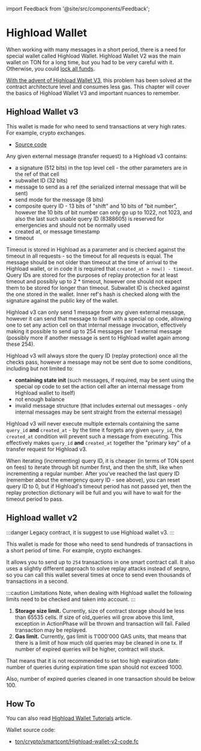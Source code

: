 import Feedback from '@site/src/components/Feedback';

# Highload Wallet

When working with many messages in a short period, there is a need for special wallet called Highload Wallet. Highload Wallet V2 was the main wallet on TON for a long time, but you had to be very careful with it. Otherwise, you could [lock all funds](https://t.me/tonstatus/88). 

[With the advent of Highload Wallet V3](https://github.com/ton-blockchain/Highload-wallet-contract-v3), this problem has been solved at the contract architecture level and consumes less gas. This chapter will cover the basics of Highload Wallet V3 and important nuances to remember.

## Highload Wallet v3

This wallet is made for who need to send transactions at very high rates. For example, crypto exchanges.

- [Source code](https://github.com/ton-blockchain/Highload-wallet-contract-v3)

Any given external message (transfer request) to a Highload v3 contains:
- a signature (512 bits) in the top level cell - the other parameters are in the ref of that cell
- subwallet ID (32 bits)
- message to send as a ref (the serialized internal message that will be sent)
- send mode for the message (8 bits)
- composite query ID - 13 bits of "shift" and 10 bits of "bit number", however the 10 bits of bit number can only go up to 1022, not 1023, and also the last such usable query ID (8388605) is reserved for emergencies and should not be normally used
- created at, or message timestamp
- timeout

Timeout is stored in Highload as a parameter and is checked against the timeout in all requests - so the timeout for all requests is equal. The message should be not older than timeout at the time of arrival to the Highload wallet, or in code it is required that `created_at > now() - timeout`. Query IDs are stored for the purposes of replay protection for at least timeout and possibly up to 2 * timeout, however one should not expect them to be stored for longer than timeout. Subwallet ID is checked against the one stored in the wallet. Inner ref's hash is checked along with the signature against the public key of the wallet.

Highload v3 can only send 1 message from any given external message, however it can send that message to itself with a special op code, allowing one to set any action cell on that internal message invocation, effectively making it possible to send up to 254 messages per 1 external message (possibly more if another message is sent to Highload wallet again among these 254).

Highload v3 will always store the query ID (replay protection) once all the checks pass, however a message may not be sent due to some conditions, including but not limited to:
- **containing state init** (such messages, if required, may be sent using the special op code to set the action cell after an internal message from Highload wallet to itself)
- not enough balance
- invalid message structure (that includes external out messages - only internal messages may be sent straight from the external message)

Highload v3 will never execute multiple externals containing the same `query_id` **and** `created_at` - by the time it forgets any given `query_id`, the `created_at` condition will prevent such a message from executing. This effectively makes `query_id` **and** `created_at` together the "primary key" of a transfer request for Highload v3.

When iterating (incrementing) query ID, it is cheaper (in terms of TON spent on fees) to iterate through bit number first, and then the shift, like when incrementing a regular number. After you've reached the last query ID (remember about the emergency query ID - see above), you can reset query ID to 0, but if Highload's timeout period has not passed yet, then the replay protection dictionary will be full and you will have to wait for the timeout period to pass.


## Highload wallet v2

:::danger
Legacy contract, it is suggest to use Highload wallet v3.
:::

This wallet is made for those who need to send hundreds of transactions in a short period of time. For example, crypto exchanges.

It allows you to send up to `254` transactions in one smart contract call. It also uses a slightly different approach to solve replay attacks instead of seqno, so you can call this wallet several times at once to send even thousands of transactions in a second.

:::caution Limitations
Note, when dealing with Highload wallet the following limits need to be checked and taken into account.
:::

1. **Storage size limit.** Currently, size of contract storage should be less than 65535 cells. If size of
old_queries will grow above this limit, exception in ActionPhase will be thrown and transaction will fail.
Failed transaction may be replayed.
2. **Gas limit.** Currently, gas limit is 1'000'000 GAS units, that means that there is a limit of how much
old queries may be cleaned in one tx. If number of expired queries will be higher, contract will stuck.

That means that it is not recommended to set too high expiration date:
number of queries during expiration time span should not exceed 1000.

Also, number of expired queries cleaned in one transaction should be below 100.

## How To

You can also read [Highload Wallet Tutorials](/v3/guidelines/smart-contracts/howto/wallet#-high-load-wallet-v3) article.

Wallet source code:
 * [ton/crypto/smartcont/Highload-wallet-v2-code.fc](https://github.com/ton-blockchain/ton/blob/master/crypto/smartcont/new-highload-wallet-v2.fif)

<Feedback />


